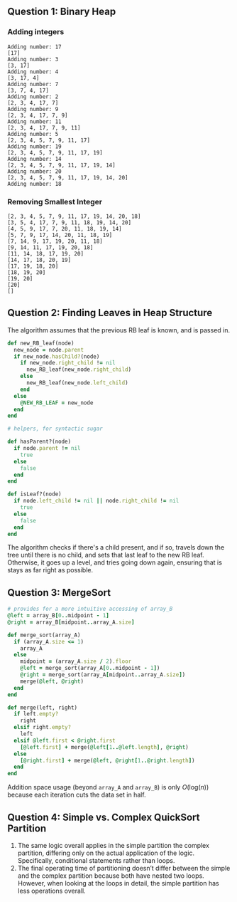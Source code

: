 ## Question 1: Binary Heap ##

### Adding integers ###

    Adding number: 17
    [17]
    Adding number: 3
    [3, 17]
    Adding number: 4
    [3, 17, 4]
    Adding number: 7
    [3, 7, 4, 17]
    Adding number: 2
    [2, 3, 4, 17, 7]
    Adding number: 9
    [2, 3, 4, 17, 7, 9]
    Adding number: 11
    [2, 3, 4, 17, 7, 9, 11]
    Adding number: 5
    [2, 3, 4, 5, 7, 9, 11, 17]
    Adding number: 19
    [2, 3, 4, 5, 7, 9, 11, 17, 19]
    Adding number: 14
    [2, 3, 4, 5, 7, 9, 11, 17, 19, 14]
    Adding number: 20
    [2, 3, 4, 5, 7, 9, 11, 17, 19, 14, 20]
    Adding number: 18

    
### Removing Smallest Integer ###

    [2, 3, 4, 5, 7, 9, 11, 17, 19, 14, 20, 18]
    [3, 5, 4, 17, 7, 9, 11, 18, 19, 14, 20]
    [4, 5, 9, 17, 7, 20, 11, 18, 19, 14]
    [5, 7, 9, 17, 14, 20, 11, 18, 19]
    [7, 14, 9, 17, 19, 20, 11, 18]
    [9, 14, 11, 17, 19, 20, 18]
    [11, 14, 18, 17, 19, 20]
    [14, 17, 18, 20, 19]
    [17, 19, 18, 20]
    [18, 19, 20]
    [19, 20]
    [20]
    []


## Question 2: Finding Leaves in Heap Structure ##

The algorithm assumes that the previous RB leaf is known, and is passed in.

```ruby
def new_RB_leaf(node)
  new_node = node.parent
  if new_node.hasChild?(node)
    if new_node.right_child != nil
      new_RB_leaf(new_node.right_child)
    else
      new_RB_leaf(new_node.left_child)
    end
  else
    @NEW_RB_LEAF = new_node
  end
end

# helpers, for syntactic sugar

def hasParent?(node)
  if node.parent != nil
    true
  else
    false
  end
end

def isLeaf?(node)
  if node.left_child != nil || node.right_child != nil
    true
  else
    false
  end
end
```

The algorithm checks if there's a child present, and if so, travels down the tree until there is no child, and sets that last leaf to the new RB leaf. Otherwise, it goes up a level, and tries going down again, ensuring that is stays as far right as possible.

## Question 3: MergeSort ##

```ruby
# provides for a more intuitive accessing of array_B
@left = array_B[0..midpoint - 1]
@right = array_B[midpoint..array_A.size]

def merge_sort(array_A)
  if (array_A.size <= 1)
    array_A
  else
    midpoint = (array_A.size / 2).floor
    @left = merge_sort(array_A[0..midpoint - 1])
    @right = merge_sort(array_A[midpoint..array_A.size])
    merge(@left, @right)
  end
end

def merge(left, right)
  if left.empty?
    right
  elsif right.empty?
    left
  elsif @left.first < @right.first
    [@left.first] + merge(@left[1..@left.length], @right)
  else
    [@right.first] + merge(@left, @right[1..@right.length])
  end
end
```

Addition space usage (beyond `array_A` and `array_B`) is only *O*(log(*n*)) because each iteration cuts the data set in half. 

## Question 4: Simple vs. Complex QuickSort Partition ##

1. The same logic overall applies in the simple partition the complex partition, differing only on the actual application of the logic. Specifically, conditional statements rather than loops.
2. The final operating time of partitioning doesn’t differ between the simple and the complex partition because both have nested two loops. However, when looking at the loops in detail, the simple partition has less operations overall.